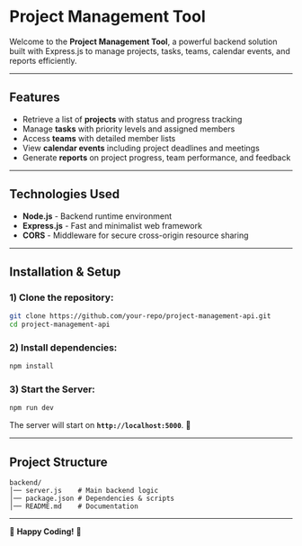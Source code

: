 # Project Management Tool

Welcome to the **Project Management Tool**, a powerful backend solution built with Express.js to manage projects, tasks, teams, calendar events, and reports efficiently.

---

## Features

 - Retrieve a list of **projects** with status and progress tracking  
 - Manage **tasks** with priority levels and assigned members  
 - Access **teams** with detailed member lists  
 - View **calendar events** including project deadlines and meetings  
 - Generate **reports** on project progress, team performance, and feedback  

---

## Technologies Used

- **Node.js** - Backend runtime environment  
- **Express.js** - Fast and minimalist web framework  
- **CORS** - Middleware for secure cross-origin resource sharing  

---

## Installation & Setup

### 1) Clone the repository:
```sh
git clone https://github.com/your-repo/project-management-api.git
cd project-management-api
```

### 2) Install dependencies:
```sh
npm install
```

### 3) Start the Server:
```sh
npm run dev
```
The server will start on **`http://localhost:5000`**. 🎯

---

## Project Structure
```
backend/
│── server.js    # Main backend logic
│── package.json # Dependencies & scripts
│── README.md    # Documentation
```


---

🎉 **Happy Coding!** 🚀

